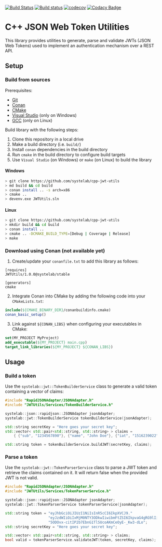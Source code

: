 [![Build Status](https://travis-ci.org/systelab/cpp-jwt-utils.svg?branch=master)](https://travis-ci.org/systelab/cpp-jwt-utils)
[![Build status](https://ci.appveyor.com/api/projects/status/jtbc93k8i6vtnx56?svg=true)](https://ci.appveyor.com/project/systelab/cpp-jwt-utils)
[![codecov](https://codecov.io/gh/systelab/cpp-jwt-utils/branch/master/graph/badge.svg)](https://codecov.io/gh/systelab/cpp-jwt-utils)
[![Codacy Badge](https://api.codacy.com/project/badge/Grade/dd32a177d926495dab93be941a939881)](https://www.codacy.com/app/systelab/cpp-jwt-utils?utm_source=github.com&amp;utm_medium=referral&amp;utm_content=systelab/cpp-jwt-utils&amp;utm_campaign=Badge_Grade)

# C++ JSON Web Token Utilities

This library provides utilities to generate, parse and validate JWTs (JSON Web Tokens) used to implement an authentication mechanism over a REST API. 

## Setup

### Build from sources

Prerequisites:
  - [Git](https://git-scm.com/)
  - [Conan](https://conan.io/)
  - [CMake](https://cmake.org/)
  - [Visual Studio](https://visualstudio.microsoft.com/) (only on Windows)
  - [GCC](https://gcc.gnu.org/) (only on Linux)

Build library with the following steps:
  1. Clone this repository in a local drive
  2. Make a build directory (i.e. `build/`)
  3. Install `conan` dependencies in the build directory
  4. Run `cmake` in the build directory to configure build targets
  5. Use `Visual Studio` (on Windows) or `make` (on Linux) to build the library

#### Windows
``` bash
> git clone https://github.com/systelab/cpp-jwt-utils
> md build && cd build
> conan install .. -s arch=x86
> cmake ..
> devenv.exe JWTUtils.sln
```

#### Linux
``` bash
> git clone https://github.com/systelab/cpp-jwt-utils
> mkdir build && cd build
> conan install ..
> cmake .. -DCMAKE_BUILD_TYPE=[Debug | Coverage | Release]
> make
```

### Download using Conan (not available yet)

  1. Create/update your `conanfile.txt` to add this library as follows:

```
[requires]
JWTUtils/1.0.0@systelab/stable

[generators]
cmake
```

  2. Integrate Conan into CMake by adding the following code into your `CMakeLists.txt`:

```cmake
include(${CMAKE_BINARY_DIR}/conanbuildinfo.cmake)
conan_basic_setup()
```

  3. Link against `${CONAN_LIBS}` when configuring your executables in CMake:

```cmake
set(MY_PROJECT MyProject)
add_executable(${MY_PROJECT} main.cpp)
target_link_libraries(${MY_PROJECT} ${CONAN_LIBS})
```

## Usage

### Build a token

Use the `systelab::jwt::TokenBuilderService` class to generate a valid token containing a vector of claims:

```cpp
#include "RapidJSONAdapter/JSONAdapter.h"
#include "JWTUtils/Services/TokenBuilderService.h"

systelab::json::rapidjson::JSONAdapter jsonAdapter;
systelab::jwt::TokenBuilderService tokenBuilderService(jsonAdapter);

std::string secretKey = "Here goes your secret key";
std::vector< std::pair<std::string, std::string> > claims =
    { {"sub", "1234567890"}, {"name", "John Doe"}, {"iat", "1516239022"} };

std::string token = tokenBuilderService.buildJWT(secretKey, claims);
```

### Parse a token

Use the `systelab::jwt::TokenParserService` class to parse a JWT token and retrieve the claims contained on it. It will return false when the provided JWT is not valid.

```cpp
#include "RapidJSONAdapter/JSONAdapter.h"
#include "JWTUtils/Services/TokenParserService.h"

systelab::json::rapidjson::JSONAdapter jsonAdapter;
systelab::jwt::TokenParserService tokenParserService(jsonAdapter);

std::string token = "eyJhbGciOiJIUzI1NiIsInR5cCI6IkpXVCJ9."
                    "eyJzdWIiOiIxMjM0NTY3ODkwIiwibmFtZSI6IkpvaG4gRG9lIiwiaWF0IjoiMTUxNjIzOTAyMiJ9."
                    "5ODOvx-citIP2b7EbnG1TlSUcoAKmCeOyE-_Kw3-dLo";
std::string secretKey = "Here goes your secret key";

std::vector< std::pair<std::string, std::string> > claims;
bool valid = tokenParserService.validateJWT(token, secretKey, claims);
```

